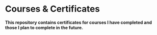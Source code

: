 # Courses & Certificates  
**This repository contains certificates for courses I have completed and those I plan to complete in the future.**

